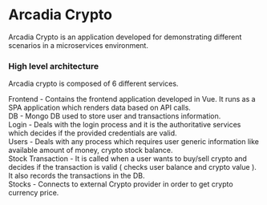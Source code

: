 # Arcadia Crypto

Arcadia Crypto is an application developed for demonstrating different scenarios in a microservices environment.


### High level architecture
Arcadia crypto is composed of 6 different services.  

Frontend -  Contains the frontend application developed in Vue. It runs as a SPA application which renders data based on API calls.  
DB - Mongo DB used to store user and transactions information.  
Login - Deals with the login process and it is the authoritative services which decides if the provided credentials are valid.  
Users - Deals with any process which requires user generic information like available amount of money, crypto stock balance.  
Stock Transaction - It is called when a user wants to buy/sell crypto and decides if the transaction is valid ( checks user balance and crypto value ). It also records the transactions in the DB.  
Stocks - Connects to external Crypto provider in order to get crypto currency price.



